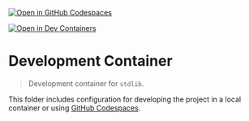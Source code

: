 <!--

@license Apache-2.0

Copyright (c) 2024 The Stdlib Authors.

Licensed under the Apache License, Version 2.0 (the "License");
you may not use this file except in compliance with the License.
You may obtain a copy of the License at

   http://www.apache.org/licenses/LICENSE-2.0

Unless required by applicable law or agreed to in writing, software
distributed under the License is distributed on an "AS IS" BASIS,
WITHOUT WARRANTIES OR CONDITIONS OF ANY KIND, either express or implied.
See the License for the specific language governing permissions and
limitations under the License.

-->

[![Open in GitHub Codespaces][github-codespaces-image]][github-codespaces-url]

[![Open in Dev Containers][dev-container-image]][dev-container-url]

# Development Container

> Development container for `stdlib`.

<!-- Section to include introductory text. Make sure to keep an empty line after the intro `section` element and another before the `/section` close. -->

<section class="intro">

This folder includes configuration for developing the project in a local container or using [GitHub Codespaces][github-codespaces].

</section>

<!-- /.intro -->

<!-- Section to include usage notes. -->

<section class="usage">

</section>

<!-- /.usage -->

<!-- Section to include usage notes. Make sure to keep an empty line after the `section` element and another before the `/section` close. -->

<section class="notes">

</section>

<!-- /.notes -->

<!-- Section for all links. Make sure to keep an empty line after the `section` element and another before the `/section` close. -->

<section class="links">

[dev-container-image]: https://img.shields.io/static/v1?label=Dev%20Containers&message=Open&color=blue&logo=visualstudiocode

[dev-container-url]: https://vscode.dev/redirect?url=vscode://ms-vscode-remote.remote-containers/cloneInVolume?url=https://github.com/stdlib-js/stdlib

[github-codespaces]: https://github.com/features/codespaces

[github-codespaces-image]: https://github.com/codespaces/badge.svg

[github-codespaces-url]: https://codespaces.new/stdlib-js/stdlib

</section>

<!-- /.links -->
